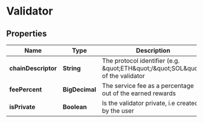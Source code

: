 

# Validator


## Properties

| Name | Type | Description | Notes |
|------------ | ------------- | ------------- | -------------|
|**chainDescriptor** | **String** | The protocol identifier (e.g. \&quot;ETH\&quot;/\&quot;SOL\&quot;) of the validator |  |
|**feePercent** | **BigDecimal** | The service fee as a percentage out of the earned rewards |  |
|**isPrivate** | **Boolean** | Is the validator private, i.e created by the user |  [optional] |



